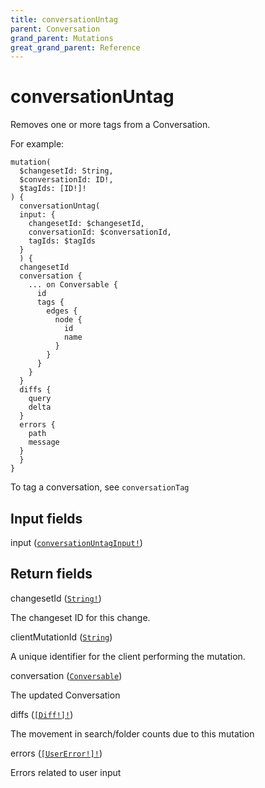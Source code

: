 ```yaml
---
title: conversationUntag
parent: Conversation
grand_parent: Mutations
great_grand_parent: Reference
---
```


# conversationUntag

Removes one or more tags from a Conversation.

For example:

```
mutation(
  $changesetId: String,
  $conversationId: ID!,
  $tagIds: [ID!]!
) {
  conversationUntag(
  input: {
    changesetId: $changesetId,
    conversationId: $conversationId,
    tagIds: $tagIds
  }
  ) {
  changesetId
  conversation {
    ... on Conversable {
      id
      tags {
        edges {
          node {
            id
            name
          }
        }
      }
    }
  }
  diffs {
    query
    delta
  }
  errors {
    path
    message
  }
  }
}
```

To tag a conversation, see `conversationTag`

## Input fields

<div class="field-entry ">
  <span id="input" class="field-name anchored">input (<code><a href="/docs/reference/input_object/conversation/conversation_untag_input">conversationUntagInput!</a></code>)</span>

  <div class="description-wrapper">

  </div>
</div>

## Return fields

<div class="field-entry ">
  <span id="changeset_id" class="field-name anchored">changesetId (<code><a href="/docs/reference/scalar/string">String!</a></code>)</span>

  <div class="description-wrapper">
   <p>The changeset ID for this change.</p>

  </div>
</div>

<div class="field-entry ">
  <span id="client_mutation_id" class="field-name anchored">clientMutationId (<code><a href="/docs/reference/scalar/string">String</a></code>)</span>

  <div class="description-wrapper">
   <p>A unique identifier for the client performing the mutation.</p>

  </div>
</div>

<div class="field-entry ">
  <span id="conversation" class="field-name anchored">conversation (<code><a href="/docs/reference/interface/conversable">Conversable</a></code>)</span>

  <div class="description-wrapper">
   <p>The updated Conversation</p>

  </div>
</div>

<div class="field-entry ">
  <span id="diffs" class="field-name anchored">diffs (<code><a href="/docs/reference/object/diff">[Diff!]!</a></code>)</span>

  <div class="description-wrapper">
   <p>The movement in search/folder counts due to this mutation</p>

  </div>
</div>

<div class="field-entry ">
  <span id="errors" class="field-name anchored">errors (<code><a href="/docs/reference/object/user_error">[UserError!]!</a></code>)</span>

  <div class="description-wrapper">
   <p>Errors related to user input</p>

  </div>
</div>

